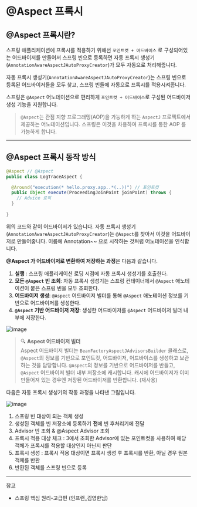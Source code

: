 # **@Aspect 프록시**

## **@Aspect 프록시란?**

스프링 애플리케이션에 프록시를 적용하기 위해선 `포인트컷 + 어드바이스` 로 구성되어있는 어드바이저를 만들어서 스프링 빈으로 등록하면 자동 프록시 생성기(`AnnotationAwareAspectJAutoProxyCreator`)가 모두 자동으로 처리해줍니다. 

자동 프록시 생성기(`AnnotationAwareAspectJAutoProxyCreator`)는 스프링 빈으로 등록된 어드바이저들을 모두 찾고, 스프링 빈들에 자동으로 프록시를 적용시켜줍니다. 

스프링은 `@Aspect` 어노테이션으로 편리하게 `포인트컷 + 어드바이스`로 구성된 어드바이저 생성 기능을 지원합니다. 

>  `@Aspect`는 관점 지향 프로그래밍(AOP)을 가능하게 하는 `AspectJ` 프로젝트에서 제공하는 어노테이션입니다. 스프링은 이것을 차용하여 프록시를 통한 AOP 를 가능하게 합니다. 

---
## **@Aspect 프록시 동작 방식**
```java
@Aspect // @Aspect
public class LogTraceAspect {

  @Around("execution(* hello.proxy.app..*(..))") // 포인트컷
  public Object execute(ProceedingJoinPoint joinPoint) throws {
    // Advice 로직
  }
  
}
```

위의 코드와 같이 어드바이저가 있습니다. 자동 프록시 생성기(`AnnotationAwareAspectJAutoProxyCreator`)는 `@Aspect`를 찾아서 이것을 어드바이저로 만들어줍니다. 이름에 Annotation~~ 으로 시작하는 것처럼 어노테이션을 인식합니다. 

**@Aspect 가 어드바이저로 변환하여 저장하는 과정**은 다음과 같습니다. 
1. **실행** : 스프링 애플리케이션 로딩 시점에 자동 프록시 생성기를 호출한다. 
2. **모든 `@Aspect` 빈 조회**: 자동 프록시 생성기는 스프링 컨테이너에서 `@Aspect` 애노테이션이 붙은 스프링 빈을 모두 조회한다.
3. **어드바이저 생성**: `@Aspect` 어드바이저 빌더를 통해 `@Aspect` 애노테이션 정보를 기반으로 어드바이저를 생성한다.
4. **`@Aspect` 기반 어드바이저 저장**: 생성한 어드바이저를 `@Aspect` 어드바이저 빌더 내부에 저장한다.

![image](https://user-images.githubusercontent.com/63777714/152910722-38eab2ff-2957-4bec-b81f-54873bda6e8f.png)

> 🔍 **Aspect 어드바이저 빌더** <br>
> Aspect 어드바이저 빌더는 `BeanFactoryAspectJAdvisorsBuilder` 클래스로, `@Aspect`의 정보를 기반으로 포인트컷, 어드바이저, 어드바이스를 생성하고 보관하는 것을 담당합니다. `@Aspect`의 정보를 기반으로 어드바이저를 반들고, `@Aspect` 어드바이저 빌더 내부 저장소에 캐시합니다. 캐시에 어드바이저가 이미 만들어져 있는 경우엔 저장된 어드바이저를 반환합니다. (재사용)

다음은 자동 프록시 생성기의 작동 과정을 나타낸 그림입니다. 

![image](https://user-images.githubusercontent.com/63777714/152911657-6796c167-0a4e-44f0-bcb6-5b32d71c2ca6.png)

1. 스프링 빈 대상이 되는 객체 생성
2. 생성된 객체를 빈 저장소에 등록하기 **전**에 빈 후처리기에 전달
3. Advisor 빈 조회 & @Aspect Advisor 조회
4. 프록시 적용 대상 체크 : 3에서 조회한 Advisor에 있는 포인트컷을 사용하여 해당 객체가 프록시를 적용할 대상인지 아닌지 판단
5. 프록시 생성 : 프록시 적용 대상이면 프록시 생성 후 프록시를 반환, 아닐 경우 원본 객체를 반환
6. 반환된 객체를 스프링 빈으로 등록

---
참고
- 스프링 핵심 원리-고급편 (인프런_김영한님)
